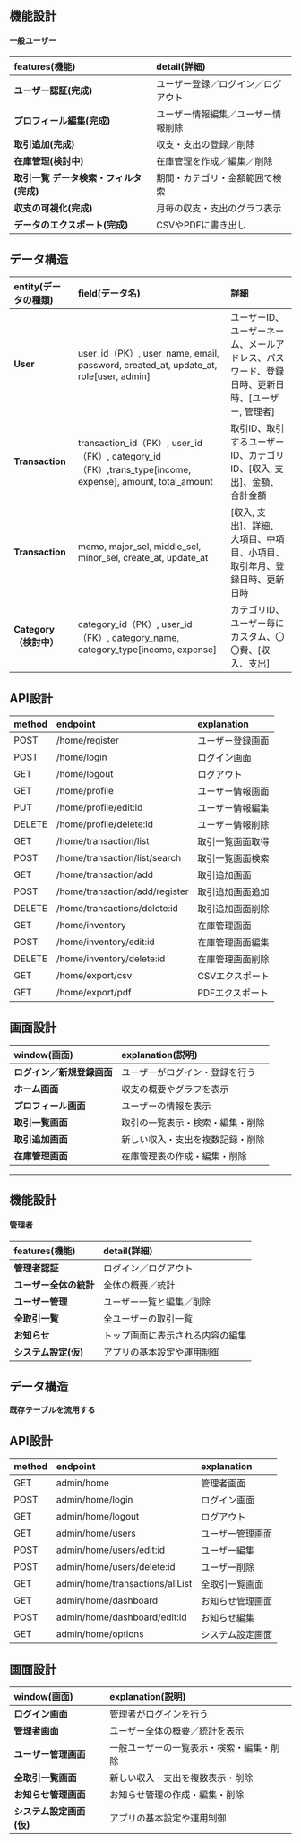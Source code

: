 ## 機能設計
#### 一般ユーザー
| features(機能)      | detail(詳細)                    |
|:-------------------|:--------------------------------|
| **ユーザー認証(完成)**      | ユーザー登録／ログイン／ログアウト    |
| **プロフィール編集(完成)**      | ユーザー情報編集／ユーザー情報削除    |
| **取引追加(完成)**         | 収支・支出の登録／削除         |
| **在庫管理(検討中)**         | 在庫管理を作成／編集／削除 |
| **取引一覧 データ検索・フィルタ(完成)** | 期間・カテゴリ・金額範囲で検索       |
| **収支の可視化(完成)**      | 月毎の収支・支出のグラフ表示         |
| **データのエクスポート(完成)** | CSVやPDFに書き出し                |

## データ構造

| entity(データの種類)          | field(データ名)                      | 詳細                |
|:----------------------------|:------------------------------------|:------------------|
| **User**                    | user_id（PK）, user_name, email, password, created_at, update_at, role[user, admin]            | ユーザーID、ユーザーネーム、メールアドレス、パスワード、登録日時、更新日時、[ユーザー, 管理者]  |
| **Transaction**             | transaction_id（PK）, user_id（FK）, category_id（FK）,trans_type[income, expense], amount, total_amount | 取引ID、取引するユーザーID、カテゴリID、[収入, 支出]、金額、合計金額 |
| **Transaction**             | memo, major_sel, middle_sel, minor_sel, create_at, update_at           | [収入, 支出]、詳細、大項目、中項目、小項目、取引年月、登録日時、更新日時  |
| **Category（検討中）**                | category_id（PK）, user_id（FK）, category_name, category_type[income, expense] |  カテゴリID、ユーザー毎にカスタム、〇〇費、[収入、支出]

## API設計

| method      | endpoint                | explanation            |
|:------------|:------------------------|:-----------------------|
| POST        | /home/register      | ユーザー登録画面          |
| POST        | /home/login         | ログイン画面             |
| GET         | /home/logout        | ログアウト               |
| GET         | /home/profile        | ユーザー情報画面               |
| PUT         | /home/profile/edit:id        | ユーザー情報編集               |
| DELETE         | /home/profile/delete:id        | ユーザー情報削除               |
| GET         | /home/transaction/list   | 取引一覧画面取得             |
| POST        | /home/transaction/list/search   | 取引一覧画面検索             |
| GET         | /home/transaction/add       | 取引追加画面             |
| POST        | /home/transaction/add/register       | 取引追加画面追加             |
| DELETE      | /home/transactions/delete:id    | 取引追加画面削除             |
| GET         | /home/inventory         | 在庫管理画面          |
| POST        | /home/inventory/edit:id      | 在庫管理画面編集          |
| DELETE      | /home/inventory/delete:id      | 在庫管理画面削除          |
| GET         | /home/export/csv         | CSVエクスポート          |
| GET         | /home/export/pdf         | PDFエクスポート          |

## 画面設計

| window(画面)                  | explanation(説明)                   |
|:-----------------------------|:-----------------------------------|
| **ログイン／新規登録画面**        | ユーザーがログイン・登録を行う          |
| **ホーム画面**                  | 収支の概要やグラフを表示               |
| **プロフィール画面**                  | ユーザーの情報を表示               |
| **取引一覧画面**                | 取引の一覧表示・検索・編集・削除             | 
| **取引追加画面**                | 新しい収入・支出を複数記録・削除                |
 | **在庫管理画面**             | 在庫管理表の作成・編集・削除             |

-------------------
## 機能設計
#### 管理者

 | features(機能)      | detail(詳細)                    |
|:-------------------|:--------------------------------|
| **管理者認証**      | ログイン／ログアウト    |
| **ユーザー全体の統計** | 全体の概要／統計       |
| **ユーザー管理**      | ユーザー一覧と編集／削除 |
| **全取引一覧**       | 全ユーザーの取引一覧    |
| **お知らせ**         | トップ画面に表示される内容の編集         |
| **システム設定(仮)**  | アプリの基本設定や運用制御                |

## データ構造
**既存テーブルを流用する**

## API設計

| method      | endpoint                | explanation            |
|:------------|:------------------------|:-----------------------|
| GET         | admin/home   | 管理者画面             |
| POST        | admin/home/login         | ログイン画面             |
| GET         | admin/home/logout        | ログアウト               |
| GET        | admin/home/users   | ユーザー管理画面             |
| POST         | admin/home/users/edit:id       | ユーザー編集             |
| POST        | admin/home/users/delete:id       | ユーザー削除             |
| GET         | admin/home/transactions/allList    | 全取引一覧画面             |
| GET         | admin/home/dashboard         | お知らせ管理画面          |
| POST        | admin/home/dashboard/edit:id      | お知らせ編集          |
| GET      | admin/home/options      | システム設定画面          |

## 画面設計

| window(画面)                  | explanation(説明)                   |
|:-----------------------------|:-----------------------------------|
| **ログイン画面**                 | 管理者がログインを行う          |
| **管理者画面**                  | ユーザー全体の概要／統計を表示               |
| **ユーザー管理画面**                | 一般ユーザーの一覧表示・検索・編集・削除             | 
| **全取引一覧画面**                | 新しい収入・支出を複数表示・削除                |
 | **お知らせ管理画面**             | お知らせ管理の作成・編集・削除             |
| **システム設定画面(仮)** | アプリの基本設定や運用制御                |

